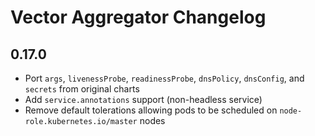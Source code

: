 # Vector Aggregator Changelog

## 0.17.0

* Port `args`, `livenessProbe`, `readinessProbe`, `dnsPolicy`, `dnsConfig`, and `secrets` from original charts
* Add `service.annotations` support (non-headless service)
* Remove default tolerations allowing pods to be scheduled on `node-role.kubernetes.io/master` nodes
